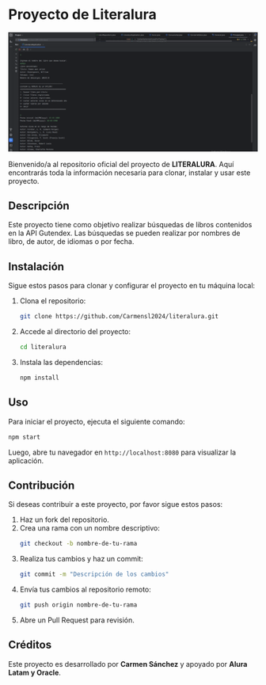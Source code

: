 # Proyecto de Literalura

![LITERALURA Logo](images/LITERALURA.png)

Bienvenido/a al repositorio oficial del proyecto de **LITERALURA**. Aquí encontrarás toda la información necesaria para clonar, instalar y usar este proyecto.

## Descripción

Este proyecto tiene como objetivo realizar búsquedas de libros contenidos en la API Gutendex. Las búsquedas se pueden realizar por nombres de libro, de autor, de idiomas o por fecha.

## Instalación

Sigue estos pasos para clonar y configurar el proyecto en tu máquina local:

1. Clona el repositorio:
   ```bash
   git clone https://github.com/Carmensl2024/literalura.git
   ```

2. Accede al directorio del proyecto:
   ```bash
   cd literalura
   ```

3. Instala las dependencias:
   ```bash
   npm install
   ```

## Uso

Para iniciar el proyecto, ejecuta el siguiente comando:

```bash
npm start
```

Luego, abre tu navegador en `http://localhost:8080` para visualizar la aplicación.

## Contribución

Si deseas contribuir a este proyecto, por favor sigue estos pasos:

1. Haz un fork del repositorio.
2. Crea una rama con un nombre descriptivo:
   ```bash
   git checkout -b nombre-de-tu-rama
   ```
3. Realiza tus cambios y haz un commit:
   ```bash
   git commit -m "Descripción de los cambios"
   ```
4. Envía tus cambios al repositorio remoto:
   ```bash
   git push origin nombre-de-tu-rama
   ```
5. Abre un Pull Request para revisión.

## Créditos

Este proyecto es desarrollado por  **Carmen Sánchez** y apoyado por **Alura Latam y Oracle**. 


